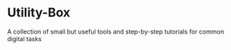 # Utility-Box
A collection of small but useful tools and step-by-step tutorials for common digital tasks
